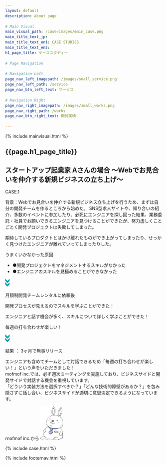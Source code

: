 ```yaml
---
layout: default
description: about page

# Main Visual
main_visual_path: /case/images/main_case.png
main_title_text_jp:
main_title_text_en1: CASE STUDIES
main_title_text_en2:
h1_page_title: ケーススタディー

# Page Navigation

# Navigation Left
page_nav_left_imagepath: /images/small_service.png
page_nav_left_path: /service
page_nav_btn_left_text: サービス

# Navigation Right
page_nav_right_imagepath: /images/small_works.png
page_nav_right_path: /works
page_nav_btn_right_text: 開発実績

---
```


{% include mainvisual.html %}

<section>
	<h1 class="page_title">{{page.h1_page_title}}</h1>

<div class="container03">

<section>
<h2 class="ttl_case"><span class="main_ttl">スタートアップ起業家 Aさんの場合</span> <span class="sub_ttl">〜Webでお見合いを仲介する新規ビジネスの立ち上げ〜</span></h2>

<p class="case_headline">CASE.1</p>
<div class="background_txt">
<p><span>背景：</span>Webでお見合いを仲介する新規ビジネス立ち上げを行うため、まずは自分の開発チームを作るところから始めた。
SNS型求人サイトや、知り合いの紹介、多数のイベントに参加したり、必死にエンジニアを探し回った結果、業務委託・社員でお願いできるエンジニアを見つけることができたが、努力虚しくことごとく開発プロジェクトは失敗してしまった。</p>
<p>期待しているプロダクトとはかけ離れたものができ上がってしまったり、せっかく見つけたエンジニアが離れていってしまったりした。</p>
</div>
<div class="case_cause clearfix">
	<p class="cause">うまくいかなかった原因</p>
	<ul class="reason">
		<li>●開発プロジェクトをマネジメントするスキルがなかった</li>
		<li>●エンジニアのスキルを見極めることができなかった</li>
	</ul>
</div>
<p class="case_arrow"><img src="/case/images/case_arrow.png" alt=""></p>

<p class="case_headline">月額制開発チームレンタルに依頼後</p>
<div class="item_box">
<p class="check_box">開発プロセスが見えるのでスキルを学ぶことができた！</p>
<p class="check_box">エンジニアと話す機会が多く、スキルについて詳しく学ぶことができた！</p>
<p class="check_box">毎週の打ち合わせが楽しい！</p>
</div>

<p class="case_arrow"><img src="/case/images/case_arrow.png" alt=""></p>

<p class="label_round">結果 ： 3ヶ月で無事リリース </p>

<div class="case_voice clearfix">
<p class="case_voice_txt">エンジニアも含めてチームとして対話できるため「毎週の打ち合わせが楽しい！」という声をいただきました！<br>
mofmof inc.では、必ず週次ミーティングを実施しており、ビジネスサイドと開発サイドで対話する機会を重視しています。<br>
「どういう実装方法を選択すべきか？」「どんな技術的障壁があるか？」を包み隠さずに話し合い、ビジネスサイドが適切に意思決定できるようになっています。</p>
<p class="case_voice_img">ｍofmof inc.から
<span><img src="/case/images/don.png" alt=""></span>
</p>
</div>



{% include case.html %}

</section>
</div>

</section>

{% include footernav.html %}